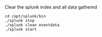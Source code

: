 ####
Clear the splunk index and all data gathered

```
cd /opt/splunk/bin
./splunk stop
./splunk clean eventdata
./splunk start
```

